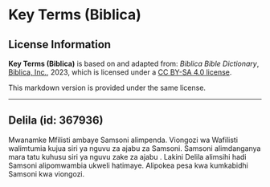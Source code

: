 # Key Terms (Biblica)

## License Information

**Key Terms (Biblica)** is based on and adapted from: _Biblica Bible Dictionary_, [Biblica, Inc.](https://www.biblica.com/), 2023, which is licensed under a [CC BY-SA 4.0 license](https://creativecommons.org/licenses/by-sa/4.0/legalcode.en).

This markdown version is provided under the same license.



--------------------------------

## Delila (id: 367936)

Mwanamke Mfilisti ambaye Samsoni alimpenda. Viongozi wa Wafilisti walimtumia kujua siri ya nguvu za ajabu za Samsoni. Samsoni alimdanganya mara tatu kuhusu siri ya nguvu zake za ajabu . Lakini Delila alimsihi hadi Samsoni alipomwambia ukweli hatimaye. Alipokea pesa kwa kumkabidhi Samsoni kwa viongozi.


